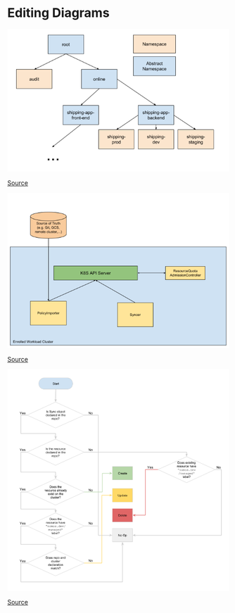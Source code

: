 # Editing Diagrams

![drawing](foo_corp_hierarchy.png)

[Source][1]

![drawing](nomos_arch.png)

[Source][2]

![drawing](system_flow.png)

[Source][3]

[1]: https://docs.google.com/drawings/d/1MAI5jAFLGXjrq-gRTsbCceZcCpS6rSf2eBZCFy5jaJM/edit
[2]: https://docs.google.com/drawings/d/16qwQIWA-pU2sFLiXhHjbrWhHOThOE0-C0AmGzZxlIn0/edit
[3]: https://docs.google.com/drawings/d/1vmfbKMBuQGBYne06iyYJzKWzolgLJjlNaTIVzew5dB8/edit
